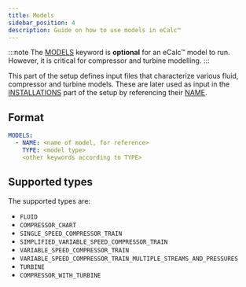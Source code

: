 ```yaml
---
title: Models
sidebar_position: 4
description: Guide on how to use models in eCalc™ 
---
```


:::note
The [MODELS](../../../references/keywords/MODELS) keyword is **optional** for an eCalc™ model to run. However, it is critical for compressor and turbine modelling.
:::

This part of the setup defines input files that characterize various fluid, compressor and turbine models. These are later used as input in the [INSTALLATIONS](../../../references/keywords/INSTALLATIONS) part of the setup by referencing their [NAME](../../../references/keywords/NAME).

## Format

~~~~~~~~yaml
MODELS:
  - NAME: <name of model, for reference>
    TYPE: <model type>
    <other keywords according to TYPE>
~~~~~~~~

## Supported types

The supported types are:

- `FLUID`
- `COMPRESSOR_CHART`
- `SINGLE_SPEED_COMPRESSOR_TRAIN`
- `SIMPLIFIED_VARIABLE_SPEED_COMPRESSOR_TRAIN`
- `VARIABLE_SPEED_COMPRESSOR_TRAIN`
- `VARIABLE_SPEED_COMPRESSOR_TRAIN_MULTIPLE_STREAMS_AND_PRESSURES`
- `TURBINE`
- `COMPRESSOR_WITH_TURBINE`

